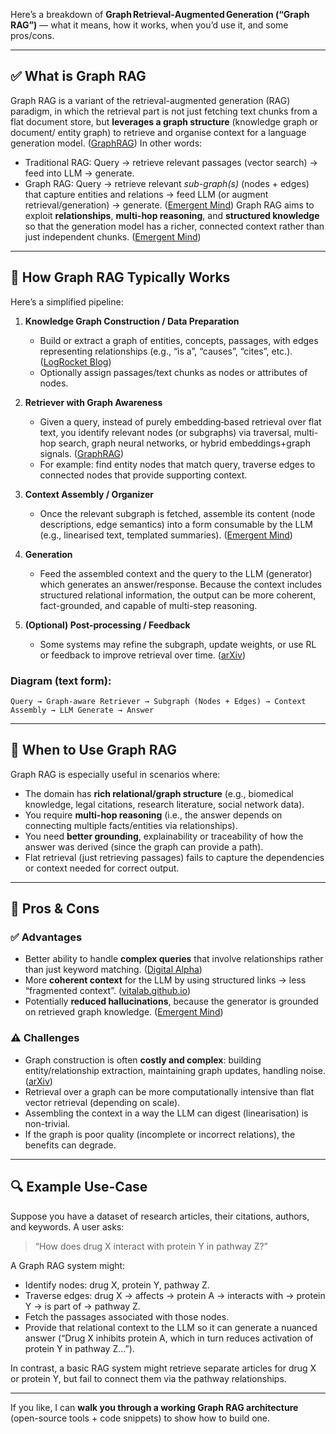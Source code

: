 Here’s a breakdown of **Graph Retrieval‑Augmented Generation (“Graph RAG”)** — what it means, how it works, when you’d use it, and some pros/cons.

---

## ✅ What is Graph RAG

Graph RAG is a variant of the retrieval-augmented generation (RAG) paradigm, in which the retrieval part is not just fetching text chunks from a flat document store, but **leverages a graph structure** (knowledge graph or document/ entity graph) to retrieve and organise context for a language generation model. ([GraphRAG][1])
In other words:

* Traditional RAG: Query → retrieve relevant passages (vector search) → feed into LLM → generate.
* Graph RAG: Query → retrieve relevant *sub-graph(s)* (nodes + edges) that capture entities and relations → feed LLM (or augment retrieval/generation) → generate. ([Emergent Mind][2])
  Graph RAG aims to exploit **relationships**, **multi-hop reasoning**, and **structured knowledge** so that the generation model has a richer, connected context rather than just independent chunks. ([Emergent Mind][3])

---

## 🧠 How Graph RAG Typically Works

Here’s a simplified pipeline:

1. **Knowledge Graph Construction / Data Preparation**

   * Build or extract a graph of entities, concepts, passages, with edges representing relationships (e.g., “is a”, “causes”, “cites”, etc.). ([LogRocket Blog][4])
   * Optionally assign passages/text chunks as nodes or attributes of nodes.
2. **Retriever with Graph Awareness**

   * Given a query, instead of purely embedding‐based retrieval over flat text, you identify relevant nodes (or subgraphs) via traversal, multi-hop search, graph neural networks, or hybrid embeddings+graph signals. ([GraphRAG][1])
   * For example: find entity nodes that match query, traverse edges to connected nodes that provide supporting context.
3. **Context Assembly / Organizer**

   * Once the relevant subgraph is fetched, assemble its content (node descriptions, edge semantics) into a form consumable by the LLM (e.g., linearised text, templated summaries). ([Emergent Mind][5])
4. **Generation**

   * Feed the assembled context and the query to the LLM (generator) which generates an answer/response. Because the context includes structured relational information, the output can be more coherent, fact-grounded, and capable of multi-step reasoning.
5. **(Optional) Post-processing / Feedback**

   * Some systems may refine the subgraph, update weights, or use RL or feedback to improve retrieval over time. ([arXiv][6])

### Diagram (text form):

```
Query → Graph-aware Retriever → Subgraph (Nodes + Edges) → Context Assembly → LLM Generate → Answer
```

---

## 🎯 When to Use Graph RAG

Graph RAG is especially useful in scenarios where:

* The domain has **rich relational/graph structure** (e.g., biomedical knowledge, legal citations, research literature, social network data).
* You require **multi-hop reasoning** (i.e., the answer depends on connecting multiple facts/entities via relationships).
* You need **better grounding**, explainability or traceability of how the answer was derived (since the graph can provide a path).
* Flat retrieval (just retrieving passages) fails to capture the dependencies or context needed for correct output.

---

## 🧮 Pros & Cons

### ✅ Advantages

* Better ability to handle **complex queries** that involve relationships rather than just keyword matching. ([Digital Alpha][7])
* More **coherent context** for the LLM by using structured links → less “fragmented context”. ([vitalab.github.io][8])
* Potentially **reduced hallucinations**, because the generator is grounded on retrieved graph knowledge. ([Emergent Mind][3])

### ⚠️ Challenges

* Graph construction is often **costly and complex**: building entity/relationship extraction, maintaining graph updates, handling noise. ([arXiv][9])
* Retrieval over a graph can be more computationally intensive than flat vector retrieval (depending on scale).
* Assembling the context in a way the LLM can digest (linearisation) is non-trivial.
* If the graph is poor quality (incomplete or incorrect relations), the benefits can degrade.

---

## 🔍 Example Use-Case

Suppose you have a dataset of research articles, their citations, authors, and keywords. A user asks:

> “How does drug X interact with protein Y in pathway Z?”

A Graph RAG system might:

* Identify nodes: drug X, protein Y, pathway Z.
* Traverse edges: drug X → affects → protein A → interacts with → protein Y → is part of → pathway Z.
* Fetch the passages associated with those nodes.
* Provide that relational context to the LLM so it can generate a nuanced answer (“Drug X inhibits protein A, which in turn reduces activation of protein Y in pathway Z…”).

In contrast, a basic RAG system might retrieve separate articles for drug X or protein Y, but fail to connect them via the pathway relationships.

---

If you like, I can **walk you through a working Graph RAG architecture** (open-source tools + code snippets) to show how to build one.

[1]: https://graphrag.com/appendices/research/2501.00309/?utm_source=chatgpt.com "Retrieval-Augmented Generation with Graphs (GraphRAG) | GraphRAG"
[2]: https://www.emergentmind.com/articles/graph-retrieval-augmented-generation-graphrag?utm_source=chatgpt.com "GraphRAG: Graph Retrieval-Augmented Generation"
[3]: https://www.emergentmind.com/topics/graph-based-retrieval-augmented-generation-graph-rag?utm_source=chatgpt.com "Graph-Based Retrieval-Augmented Generation (Graph-RAG)"
[4]: https://blog.logrocket.com/rag-techniques/?utm_source=chatgpt.com "6 retrieval augmented generation (RAG) techniques you should know - LogRocket Blog"
[5]: https://www.emergentmind.com/topics/graph-based-retrieval-augmented-generation-rag?utm_source=chatgpt.com "Graph-based Retrieval-Augmented Generation"
[6]: https://arxiv.org/abs/2507.21892?utm_source=chatgpt.com "Graph-R1: Towards Agentic GraphRAG Framework via End-to-end Reinforcement Learning"
[7]: https://www.digital-alpha.com/graph-rag-revolutionizing-retrieval-augmented-generation/?utm_source=chatgpt.com "Graph RAG: Revolutionizing Retrieval-Augmented Generation - Digital Alpha"
[8]: https://vitalab.github.io/article/2024/09/16/graphrag.html?utm_source=chatgpt.com "Retrieval Augmented Generation with Knowledge Graphs"
[9]: https://arxiv.org/abs/2502.01113?utm_source=chatgpt.com "GFM-RAG: Graph Foundation Model for Retrieval Augmented Generation"
